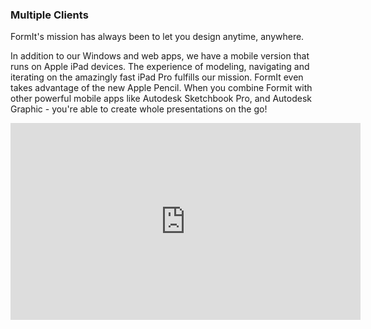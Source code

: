 ### Multiple Clients

FormIt's mission has always been to let you design anytime, anywhere.

In addition to our Windows and web apps, we have a mobile version that runs on Apple iPad devices. The experience of modeling, navigating and iterating on the amazingly fast iPad Pro fulfills our mission. FormIt even takes advantage of the new Apple Pencil. When you combine Formit with other powerful mobile apps like Autodesk Sketchbook Pro, and Autodesk Graphic - you're able to create whole presentations on the go!


<iframe width="560" height="315" src="https://www.youtube.com/embed/Ce5LFy5KxN8?rel=0&amp;showinfo=0" frameborder="0" allow="autoplay; encrypted-media" allowfullscreen></iframe>
